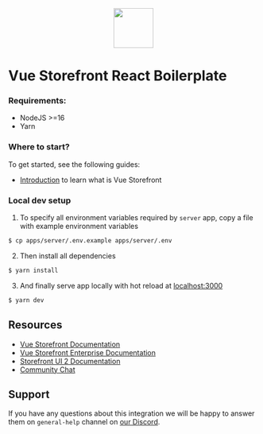 <div align="center">
<img src="https://user-images.githubusercontent.com/1626923/137092657-fb398d20-b592-4661-a1f9-4135db0b61d5.png" height="80px"/>
</div>

# Vue Storefront React Boilerplate

### Requirements:

- NodeJS >=16
- Yarn

### Where to start?

To get started, see the following guides:

- [Introduction](https://docs.vuestorefront.io/v2/getting-started/introduction.html) to learn what is Vue Storefront

### Local dev setup

1. To specify all environment variables required by `server` app, copy a file with example environment variables

```bash
$ cp apps/server/.env.example apps/server/.env
```

2. Then install all dependencies

```bash
$ yarn install
```

3. And finally serve app locally with hot reload at [localhost:3000](http://localhost:3000/)

```bash
$ yarn dev
```

## Resources

- [Vue Storefront Documentation](https://docs.vuestorefront.io/v2/)
- [Vue Storefront Enterprise Documentation](https://docs.vuestorefront.io/v2/general/enterprise.html)
- [Storefront UI 2 Documentation](https://docs.storefrontui.io/v2/)
- [Community Chat](http://discord.vuestorefront.io)

## Support

If you have any questions about this integration we will be happy to answer them on `general-help` channel on [our Discord](http://discord.vuestorefront.io).
